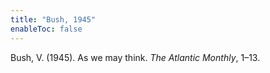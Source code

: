 ```yaml
---
title: "Bush, 1945"
enableToc: false
---
```


Bush, V. (1945). As we may think. *The Atlantic Monthly*, 1–13.
